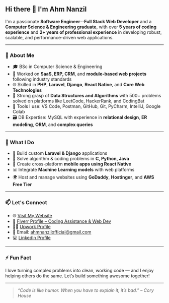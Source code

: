 ## Hi there 👋 I'm Ahm Nanzil

I'm a passionate **Software Engineer**--**Full Stack Web Developer** and a **Computer Science & Engineering graduate**, with over **5 years of coding experience** and **2+ years of professional experience** in developing robust, scalable, and performance-driven web applications.

---

### 🚀 About Me

- 🎓 BSc in Computer Science & Engineering  
- 💼 Worked on **SaaS, ERP, CRM**, and **module-based web projects** following industry standards  
- 🌐 Skilled in **PHP**, **Laravel**, **Django**, **React Native**, and **Core Web Technologies**  
- 🧠 Strong grasp of **Data Structures and Algorithms** with 500+ problems solved on platforms like LeetCode, HackerRank, and CodingBat  
- 🧰 Tools I use: VS Code, Postman, GitHub, Git, PyCharm, IntelliJ, Google Colab  
- 🗃️ DB Expertise: MySQL with experience in **relational design**, **ER modeling**, **ORM**, and **complex queries**

---

### 💼 What I Do

- 🔧 Build custom **Laravel & Django** applications
- 🧠 Solve algorithm & coding problems in **C, Python, Java**
- 📱 Create cross-platform **mobile apps using React Native**
- 📊 Integrate **Machine Learning models** with web platforms
- 🌍 Host and manage websites using **GoDaddy**, **Hostinger**, and **AWS Free Tier**

---

### 📫 Let's Connect

- 🌐 [Visit My Website](https://ahmnanzil.mooo.com)  
- 💼 [Fiverr Profile – Coding Assistance & Web Dev](https://www.fiverr.com/s/P2WXw3o)  
- 🧑‍💻 [Upwork Profile](https://www.upwork.com/freelancers/~0188c3e0f408323508?mp_source=share)  
- 📧 Email: ahmnanzilofficial@gmail.com  
- 💻 [LinkedIn Profile](https://www.linkedin.com/in/ahmnanzil) 
---

### ⚡ Fun Fact
I love turning complex problems into clean, working code — and I enjoy helping others do the same. Let’s build something awesome together!

---

> *“Code is like humor. When you have to explain it, it’s bad.” – Cory House*


